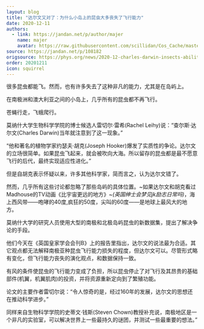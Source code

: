 ```yaml
---
layout: blog
title: "达尔文又对了：为什么小岛上的昆虫大多丧失了飞行能力"
date: 2020-12-11
authors:
  - link: https://jandan.net/p/author/majer
    name: majer
    avatar: https://raw.githubusercontent.com/scillidan/Cos_Cache/master/avater/jin.png
source: https://jandan.net/p/108182
origsource: https://phys.org/news/2020-12-charles-darwin-insects-ability.html
order: 20201211
icon: squirrel
---
```


很多昆虫都能飞。然而，也有许多失去了这种非凡的能力，尤其是在岛屿上。

在南极洲和澳大利亚之间的小岛上，几乎所有的昆虫都不再飞行。

苍蝇行走，飞蛾爬行。

莫纳什大学生物科学学院的博士候选人雷切尔·雷希(Rachel Leihy)说：“查尔斯·达尔文(Charles Darwin)当年就注意到了这一现象。”

“他和著名的植物学家约瑟夫·胡克(Joseph Hooker)爆发了实质性的争论。达尔文的立场很简单。如果昆虫飞起来，就会被吹向大海。所以留存的昆虫都是最不愿意飞行的后代，最终实现适应性进化。”

但是自胡克表示怀疑以来，许多其他科学家，简而言之，认为达尔文错了。

然而，几乎所有这些讨论都忽略了那些岛屿的具体位置。~如果达尔文和胡克看过Madhouse的TV动画《比宇宙更远的地方》~_(英国绅士会梦见jk励志日常吗)_，海上西风带——咆哮的40度,疯狂的50度，尖叫的60度——是地球上最风大的地方。

莫纳什大学的研究人员使用大型的南极和北极岛屿昆虫的新数据集，提出了解决争论的手段。

他们今天在《英国皇家学会会刊B》上的报告里指出，达尔文的说法最为合适。其它观点都无法解释南极亚种昆虫飞行能力损失的程度，但达尔文可以。尽管形式略有变化，但飞行能力丧失的演化观点，和数据保持一致。

有风的条件使昆虫的飞行能力变成了负担，所以昆虫停止了对飞行及其昂贵的基础部件(机翼，机翼肌肉)的投资，并将资源重新定向到了繁殖功能。

论文的主要作者雷切尔说：“令人惊奇的是，经过160年的发展，达尔文的思想还在推动科学进步。”

同样来自生物科学学院的史蒂文·钱斯(Steven Chown)教授补充说，南极地区是一个非凡的实验室，可以解决世界上一些最持久的谜团，并测试一些最重要的想法。”